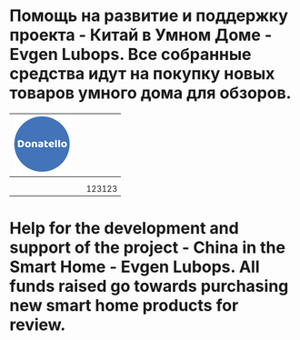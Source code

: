 # Помощь на развитие и поддержку проекта - Китай в Умном Доме - Evgen Lubops. Все собранные средства идут на покупку новых товаров умного дома для обзоров.
| [![Donatello](https://github.com/EvgenLubops/Donate/blob/main/img/donatello_100.png "Donatello")](https://donatello.to/Lubops "Donatello")  |   |   |
| ------------ | ------------ | ------------ |
|   |   |   |
|   |   |   |
|   |   |  123123 |
# Help for the development and support of the project - China in the Smart Home - Evgen Lubops. All funds raised go towards purchasing new smart home products for review.
